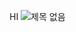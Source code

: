 HI
![제목 없음](https://github.com/user-attachments/assets/7134a46c-9909-4876-94eb-b5a7dc3146c0)
